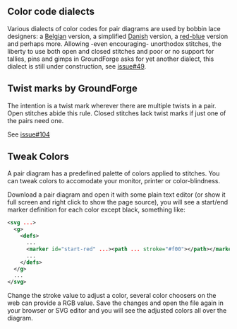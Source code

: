 Color code dialects
-------------------

Various dialects of color codes for pair diagrams are used by bobbin lace designers:
a [Belgian] version, a simplified [Danish] version, a [red-blue] version and perhaps more.
Allowing -even encouraging- unorthodox stitches, the liberty to use both open and closed stitches
and poor or no support for tallies, pins and gimps in GroundForge asks for yet another dialect,
this dialect is still under construction,
see [issue#49](https://github.com/d-bl/GroundForge/issues/49).

[Belgian]: https://www.mail-archive.com/lace@arachne.com/msg51345.html
[Danish]: https://www.mail-archive.com/lace@arachne.com/msg51355.html
[red-blue]: http://susanroberts.info/Working%20diagrams%20-%20part%202.pdf


Twist marks by GroundForge
--------------------------

The intention is a twist mark wherever there are multiple twists in a pair.
Open stitches abide this rule. Closed stitches lack twist marks if just one of the pairs need one.

See [issue#104]( https://github.com/d-bl/GroundForge/issues/104)


Tweak Colors
------------

A pair diagram has a predefined palette of colors applied to stitches. You can tweak colors to accomodate your monitor, printer or color-blindness.

Download a pair diagram and open it with some plain text editor (or show it full screen and right click to show the page source), you will see a start/end marker definition for each color except black, something like:
```xml
<svg ...>
  <g>
    <defs>
      ...
      <marker id="start-red" ...><path ... stroke="#f00"></path></marker>
      ...
    </defs>
  </g>
  ...
</svg>
```

Change the stroke value to adjust a color, several color choosers on the web can provide a RGB value. Save the changes and open the file again in your browser or SVG editor and you will see the adjusted colors all over the diagram.